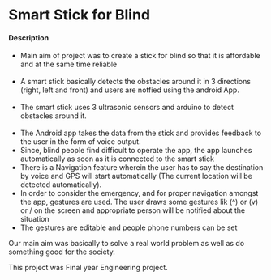 <h1>Smart Stick for Blind</h1>

<h4> Description</h4>
<ul>
<li> Main aim of project was to create a stick for blind so that it is affordable and at the same time reliable</li>
<br>
<li> A smart stick basically detects the obstacles around it in 3 directions (right, left and front) and users are notfied using the android App.</li>
<br>
<li> The smart stick uses 3 ultrasonic sensors and arduino to detect obstacles around it.</li>
<br> 
<li> The Android app takes the data from the stick and provides feedback to the user in the form of voice output.</li>
<li> Since, blind people find difficult to operate the app, the app launches automatically as soon as it is connected to the smart stick</li>
<li> There is a Navigation feature wherein the user has to say the destination by voice and GPS will start automatically (The current location will be detected automatically).</li>
<li> In order to consider the emergency, and for proper navigation amongst the app, gestures are used. The user draws some gestures lik (^) or (v) or / on the screen and appropriate person will be notified about the situation</li>
<li> The gestures are editable and people phone numbers can be set</li>
</ul>

Our main aim was basically to solve a real world problem as well as do something good for the society.

This project was Final year Engineering project.
